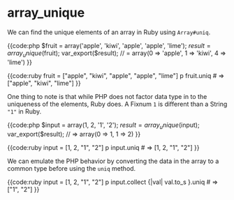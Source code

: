 # array_unique

We can find the unique elements of an array in Ruby using `Array#uniq`.

{{code:php
    $fruit = array('apple', 'kiwi', 'apple', 'apple', 'lime');
    $result = array_unique($fruit);
    var_export($result);
    // = array(0 => 'apple', 1 => 'kiwi', 4 => 'lime')
}}

{{code:ruby
    fruit = ["apple", "kiwi", "apple", "apple", "lime"]
    p fruit.uniq
    # => ["apple", "kiwi", "lime"]
}}

One thing to note is that while PHP does not factor data type in to the
uniqueness of the elements, Ruby does. A Fixnum `1` is different than a String
`"1"` in Ruby.

{{code:php
    $input = array(1, 2, '1', '2');
    $result = array_unique($input);
    var_export($result);
    // => array(0 => 1, 1 => 2)
}}

{{code:ruby
    input = [1, 2, "1", "2"]
    p input.uniq
    # => [1, 2, "1", "2"]
}}

We can emulate the PHP behavior by converting the data in the array to a
common type before using the `uniq` method.

{{code:ruby
    input = [1, 2, "1", "2"]
    p input.collect {|val| val.to_s }.uniq
    # => ["1", "2"]
}}
